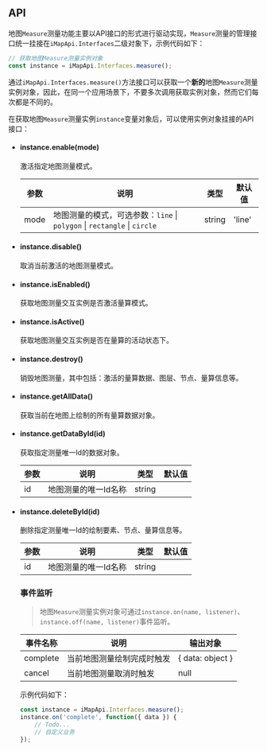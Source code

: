 ## API

地图`Measure`测量功能主要以API接口的形式进行驱动实现，`Measure`测量的管理接口统一挂接在`iMapApi.Interfaces`二级对象下，示例代码如下：

```javascript
// 获取地图Measure测量实例对象
const instance = iMapApi.Interfaces.measure();
```

通过`iMapApi.Interfaces.measure()`方法接口可以获取一个**新的**地图`Measure`测量实例对象，因此，在同一个应用场景下，不要多次调用获取实例对象，然而它们每次都是不同的。

在获取地图`Measure`测量实例`instance`变量对象后，可以使用实例对象挂接的API接口：

- #### instance.enable(mode)

	激活指定地图测量模式。

	| 参数 | 说明 | 类型 | 默认值 |
	| --- | --- | --- | --- |
	| mode | 地图测量的模式，可选参数：`line` \| `polygon` \| `rectangle` \| `circle` | string | 'line' |

- #### instance.disable()

	取消当前激活的地图测量模式。

- #### instance.isEnabled()

	获取地图测量交互实例是否激活量算模式。

- #### instance.isActive()

	获取地图测量交互实例是否在量算的活动状态下。

- #### instance.destroy()

	销毁地图测量，其中包括：激活的量算数据、图层、节点、量算信息等。

- #### instance.getAllData()

	获取当前在地图上绘制的所有量算数据对象。

- #### instance.getDataById(id)

	获取指定测量唯一Id的数据对象。

	| 参数 | 说明 | 类型 | 默认值 |
	| --- | --- | --- | --- |
	| id | 地图测量的唯一Id名称 | string |

- #### instance.deleteById(id)

	删除指定测量唯一Id的绘制要素、节点、量算信息等。

	| 参数 | 说明 | 类型 | 默认值 |
	| --- | --- | --- | --- |
	| id | 地图测量的唯一Id名称 | string |

	### 事件监听

	> 地图`Measure`测量实例对象可通过`instance.on(name, listener)`、`instance.off(name, listener)`事件监听。

	| 事件名称 | 说明 | 输出对象 |
	| --- | --- | --- |
	| complete | 当前地图测量绘制完成时触发 | { data: object } |
	| cancel | 当前地图测量取消时触发 | null |

	示例代码如下：

	```javascript
	const instance = iMapApi.Interfaces.measure();
	instance.on('complete', function({ data }) {
		// Todo...
		// 自定义业务
	});
	```

